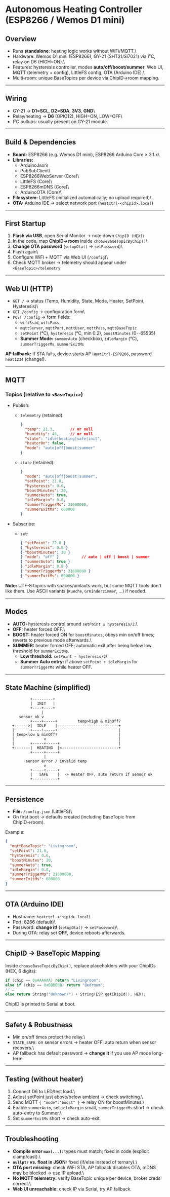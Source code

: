 # Autonomous Heating Controller (ESP8266 / Wemos D1 mini)

## Overview

-   Runs **standalone**: heating logic works without WiFi/MQTT.\
-   Hardware: Wemos D1 mini (ESP8266), GY-21 (SHT21/Si7021) via I²C,
    relay on D6 (HIGH=ON).\
-   Features: hysteresis controller, modes **auto/off/boost/summer**,
    Web UI, MQTT (telemetry + config), LittleFS config, OTA (Arduino
    IDE).\
-   Multi-room: unique BaseTopics per device via ChipID→room mapping.

------------------------------------------------------------------------

## Wiring

-   GY-21 → **D1=SCL**, **D2=SDA**, **3V3**, **GND**\
-   Relay/heating → **D6** (GPIO12), HIGH=ON, LOW=OFF\
-   I²C pullups: usually present on GY-21 module.

------------------------------------------------------------------------

## Build & Dependencies

-   **Board:** ESP8266 (e.g. Wemos D1 mini), ESP8266 Arduino Core ≥
    3.1.x\
-   **Libraries:**
    -   ArduinoJson\
    -   PubSubClient\
    -   ESP8266WebServer (Core)\
    -   LittleFS (Core)\
    -   ESP8266mDNS (Core)\
    -   ArduinoOTA (Core)\
-   **Filesystem:** LittleFS (initialized automatically; no upload
    required)\
-   **OTA:** Arduino IDE → select network port
    (`heatctrl-<chipid>.local`)

------------------------------------------------------------------------

## First Startup

1.  **Flash via USB**, open Serial Monitor → note down `ChipID (HEX)`\
2.  In the code, map **ChipID→room** inside `chooseBaseTopicByChip()`\
3.  **Change OTA password** (`setupOta()` → `setPassword`)\
4.  Flash again\
5.  Configure WiFi + MQTT via Web UI (`/config`)\
6.  Check MQTT broker → telemetry should appear under
    `<BaseTopic>/telemetry`

------------------------------------------------------------------------

## Web UI (HTTP)

-   `GET /` → status (Temp, Humidity, State, Mode, Heater, SetPoint,
    Hysteresis)\
-   `GET /config` → configuration form\
-   `POST /config` → form fields:
    -   `wifiSsid`, `wifiPass`
    -   `mqttServer`, `mqttPort`, `mqttUser`, `mqttPass`,
        `mqttBaseTopic`
    -   `setPoint` (°C), `hysteresis` (°C, min 0.2), `boostMinutes`
        (0--65535)
    -   **Summer Mode:** `summerAuto` (checkbox), `idleMargin` (°C),
        `summerTriggerMs`, `summerExitMs`

**AP fallback:** If STA fails, device starts AP `HeatCtrl-ESP8266`,
password `heat1234` (change!).

------------------------------------------------------------------------

## MQTT

### Topics (relative to `<BaseTopic>`)

-   Publish:
    -   `telemetry` (retained):

        ``` json
        {
          "temp": 21.3,       // or null
          "humidity": 48,     // or null
          "state": "idle|heating|safe|init",
          "heaterOn": false,
          "mode": "auto|off|boost|summer"
        }
        ```

    -   `state` (retained):

        ``` json
        {
          "mode": "auto|off|boost|summer",
          "setPoint": 21.0,
          "hysteresis": 0.6,
          "boostMinutes": 20,
          "summerAuto": true,
          "idleMargin": 0.8,
          "summerTriggerMs": 21600000,
          "summerExitMs": 600000
        }
        ```
-   Subscribe:
    -   `set`:

        ``` json
        { "setPoint": 22.0 }
        { "hysteresis": 0.8 }
        { "boostMinutes": 30 }
        { "mode": "off" }          // auto | off | boost | summer
        { "summerAuto": true }
        { "idleMargin": 0.8 }
        { "summerTriggerMs": 21600000 }
        { "summerExitMs": 600000 }
        ```

**Note:** UTF-8 topics with spaces/umlauts work, but some MQTT tools
don't like them. Use ASCII variants (`Kueche`, `GrKinderzimmer`, ...) if
needed.

------------------------------------------------------------------------

## Modes

-   **AUTO:** hysteresis control around `setPoint ± hysteresis/2`.\
-   **OFF:** heater forced OFF.\
-   **BOOST:** heater forced ON for `boostMinutes`, obeys min on/off
    times; reverts to previous mode afterwards.\
-   **SUMMER:** heater forced OFF; automatic exit after being below low
    threshold for `summerExitMs`.
    -   **Low threshold:** `setPoint − hysteresis/2`\
    -   **Summer Auto entry:** if above `setPoint + idleMargin` for
        `summerTriggerMs` while heater OFF.

------------------------------------------------------------------------

## State Machine (simplified)

               +---------+
               |  INIT   |
               +----+----+
                    |
          sensor ok v
               +----+-----+         temp>high & minOff?
       +------>|  IDLE    |---------------------------+
       |       +----+-----+                           |
       | temp<low & minOff?                           |
       |             v                                |
       |       +-----+-----+                          |
       +-------|  HEATING  |<-------------------------+
               +-----+-----+
                     |
             sensor error / invalid temp
                     v
               +-----+-----+
               |   SAFE    |  -> Heater OFF, auto return if sensor ok
               +-----------+

------------------------------------------------------------------------

## Persistence

-   **File:** `/config.json` (LittleFS)\
-   On first boot → defaults created (including BaseTopic from
    ChipID→room).

Example:

``` json
{
  "mqttBaseTopic": "Livingroom",
  "setPoint": 21.0,
  "hysteresis": 0.6,
  "boostMinutes": 20,
  "summerAuto": true,
  "idleMargin": 0.8,
  "summerTriggerMs": 21600000,
  "summerExitMs": 600000
}
```

------------------------------------------------------------------------

## OTA (Arduino IDE)

-   Hostname: `heatctrl-<chipid>.local`\
-   Port: 8266 (default)\
-   Password: **change it!** (`setupOta()` → `setPassword`)\
-   During OTA: relay set **OFF**, device reboots afterwards.

------------------------------------------------------------------------

## ChipID → BaseTopic Mapping

Inside `chooseBaseTopicByChip()`, replace placeholders with your ChipIDs
(HEX, 6 digits):

``` cpp
if (chip == 0xAAAAAA) return "Livingroom";
else if (chip == 0xBBBBBB) return "Bedroom";
// …
else return String("Unknown/") + String(ESP.getChipId(), HEX);
```

ChipID is printed to Serial at boot.

------------------------------------------------------------------------

## Safety & Robustness

-   Min on/off times protect the relay.\
-   `STATE_SAFE`: on sensor errors → heater OFF; auto return when sensor
    recovers.\
-   AP fallback has default password → **change it** if you use AP mode
    long-term.

------------------------------------------------------------------------

## Testing (without heater)

1.  Connect D6 to LED/test load.\
2.  Adjust setPoint just above/below ambient → check switching.\
3.  Send MQTT `{ "mode":"boost" }` → relay ON for boostMinutes.\
4.  Enable `summerAuto`, set `idleMargin` small, `summerTriggerMs` short
    → check auto-entry to Summer.\
5.  Set `summerExitMs` short → check auto-exit.

------------------------------------------------------------------------

## Troubleshooting

-   **Compile error `max(...)`:** types must match; fixed in code
    (explicit clamp/cast).\
-   **`nullptr` vs. float in JSON:** fixed (if/else instead of
    ternary).\
-   **OTA port missing:** check WiFi STA, AP fallback disables OTA, mDNS
    may be blocked → use IP upload.\
-   **No MQTT telemetry:** verify BaseTopic unique per device, broker
    creds correct.\
-   **Web UI unreachable:** check IP via Serial, try AP fallback.
